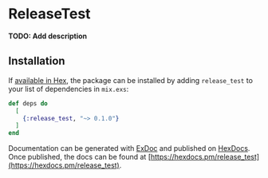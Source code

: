 # ReleaseTest

**TODO: Add description**

## Installation

If [available in Hex](https://hex.pm/docs/publish), the package can be installed
by adding `release_test` to your list of dependencies in `mix.exs`:

```elixir
def deps do
  [
    {:release_test, "~> 0.1.0"}
  ]
end
```

Documentation can be generated with [ExDoc](https://github.com/elixir-lang/ex_doc)
and published on [HexDocs](https://hexdocs.pm). Once published, the docs can
be found at [https://hexdocs.pm/release_test](https://hexdocs.pm/release_test).

